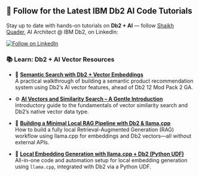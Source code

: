 ## 📘 Follow for the Latest IBM Db2 AI Code Tutorials

Stay up to date with hands-on tutorials on **Db2 + AI** — follow [Shaikh Quader](https://www.linkedin.com/in/shaikhquader/), AI Architect @ IBM Db2, on LinkedIn:

<a href="https://www.linkedin.com/comm/mynetwork/discovery-see-all?usecase=PEOPLE_FOLLOWS&followMember=shaikhquader" target="_blank">
  <img src="https://img.shields.io/badge/Follow%20on-LinkedIn-0A66C2?style=for-the-badge&logo=linkedin&logoColor=white" alt="Follow on LinkedIn">
</a>

### 📚 Learn: Db2 + AI Vector Resources

- 📘 **[Semantic Search with Db2 + Vector Embeddings](https://community.ibm.com/community/user/blogs/shaikh-quader/2025/05/13/bring-ai-powered-search-to-your-db2-data-with-vectors)**  
  A practical walkthrough of building a semantic product recommendation system using Db2’s AI vector features, ahead of Db2 12 Mod Pack 2 GA.

- ⚙️ **[AI Vectors and Similarity Search – A Gentle Introduction](https://www.idug.org/news/ai-vectors-and-similarity-search---a-gentle-introduction)**  
  Introductory guide to the fundamentals of vector similarity search and Db2’s native vector data type.

- 🧰 **[Building a Minimal Local RAG Pipeline with Db2 & llama.cpp](https://www.linkedin.com/posts/shaikhquader_ibm-db2-rag-activity-7336189522830872577-zbD4)**  
  How to build a fully local Retrieval-Augmented Generation (RAG) workflow using llama.cpp for embeddings and Db2 vectors—all without external APIs.

- 📄 **[Local Embedding Generation with llama.cpp + Db2 (Python UDF)](https://github.com/IBM/db2-samples/tree/master/ai-vectors/embedding)**  
  All-in-one code and automation setup for local embedding generation using `llama.cpp`, integrated with Db2 via a Python UDF.

